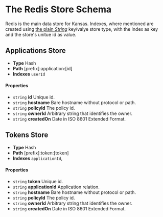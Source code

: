 # The Redis Store Schema

Redis is the main data store for Kansas. Indexes, where mentioned are created using [the plain *String*][redis string] key/valye store type, with the Index as key and the store's unitue id as value.

## Applications Store

* **Type** Hash
* **Path** [prefix]:application:[id]
* **Indexes** `userId`

#### Properties

* `string` **id** Unique id.
* `string` **hostname** Bare hostname without protocol or path.
* `string` **policyId** The policy id.
* `string` **ownerId** Arbitrary string that identifies the owner.
* `string` **createdOn** Date in ISO 8601 Extended Format.

## Tokens Store

* **Type** Hash
* **Path** [prefix]:token:[token]
* **Indexes** `applicationId`, 

#### Properties

* `string` **token** Unique id.
* `string` **applicationId** Application relation.
* `string` **hostname** Bare hostname without protocol or path.
* `string` **policyId** The policy id.
* `string` **ownerId** Arbitrary string that identifies the owner.
* `string` **createdOn** Date in ISO 8601 Extended Format.

[redis string]: http://redis.io/commands#string
